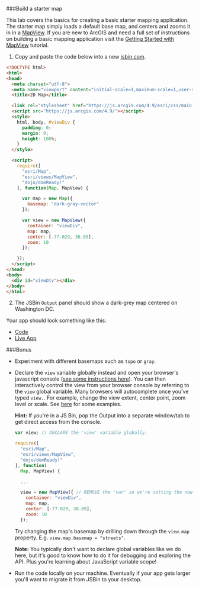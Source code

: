 ###Build a starter map

This lab covers the basics for creating a basic starter mapping application.
The starter map simply loads a default base map, and centers and zooms it in in a [MapView](https://developers.arcgis.com/javascript/latest/api-reference/esri-views-MapView.html).
If you are new to ArcGIS and need a full set of instructions on building a basic mapping application
visit the [Getting Started with MapView](https://developers.arcgis.com/javascript/latest/sample-code/get-started-mapview/index.html) tutorial.

1. Copy and paste the code below into a new [jsbin.com](http://jsbin.com).

  ```html
  <!DOCTYPE html>
  <html>
  <head>
    <meta charset="utf-8">
    <meta name="viewport" content="initial-scale=1,maximum-scale=1,user-scalable=no">
    <title>2D Map</title>

    <link rel="stylesheet" href="https://js.arcgis.com/4.9/esri/css/main.css">
    <script src="https://js.arcgis.com/4.9/"></script>
    <style>
      html, body, #viewDiv {
        padding: 0;
        margin: 0;
        height: 100%;
      }
    </style>

    <script>
      require([
        "esri/Map",
        "esri/views/MapView",
        "dojo/domReady!"
      ], function(Map, MapView) {

        var map = new Map({
          basemap: "dark-gray-vector"
        });

        var view = new MapView({
          container: "viewDiv",
          map: map,
          center: [-77.029, 38.89],
          zoom: 10
        });

      });
    </script>
  </head>
  <body>
    <div id="viewDiv"></div>
  </body>
  </html>
  ```

2. The JSBin `Output` panel should show a dark-grey map centered on Washington DC.

Your app should look something like this:

 * [Code](index.html)
 * [Live App](https://jofraley.github.io/Hacking_JavaScript/labs/jsapi/create_starter_map/index.html)

###Bonus

* Experiment with different basemaps such as `topo` or `gray`.
* Declare the `view` variable globally instead and open your browser's javascript console ([see some instructions here](https://www.wickedlysmart.com/hfjsconsole/)). You can then interactively control the view from your browser console by referring to the `view` global variable. Many browsers will autocomplete once you've typed `view.`. For example, change the view extent, center point, zoom level or scale. See [here](https://developers.arcgis.com/javascript/latest/api-reference/esri-views-MapView.html) for some examples.

  **Hint:** If you're in a JS Bin, pop the Output into a separate window/tab to get direct access from the console.
  ``` javascript
  var view; // DECLARE the 'view' variable globally.

  require([
    "esri/Map",
    "esri/views/MapView",
    "dojo/domReady!"
  ], function(
    Map, MapView) {

    ...

    view = new MapView({ // REMOVE the 'var' so we're setting the new global 'view' variable.
      container: "viewDiv",
      map: map,
      center: [-77.029, 38.89],
      zoom: 10
    });
  ```
  Try changing the map's basemap by drilling down through the `view.map` property. E.g. `view.map.basemap = "streets"`.

  **Note:** You typically don't want to declare global variables like we do here, but it's good to know how to do it for debugging and exploring the API. Plus you're learning about JavaScript variable scope!
* Run the code locally on your machine. Eventually if your app gets larger you'll want to migrate it from JSBin to your desktop.
